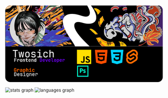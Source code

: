 ![alt text](https://github.com/thalenes/thalenes/blob/main/poster.png)

<div align="left">

<img src="https://github-readme-stats.vercel.app/api?username=twosich&hide_title=true&show_icons=true&include_all_commits=true&count_private=true&disable_animations=false&theme=dark&locale=en&hide_border=true" height="150" alt="stats graph"/>
<img src="https://github-readme-stats.vercel.app/api/top-langs?username=twosich&locale=en&hide_title=true&layout=compact&card_width=320&langs_count=5&theme=dark&hide_border=true&custom_title=Loved%20Languages" height="150" alt="languages graph"/>
</div>


